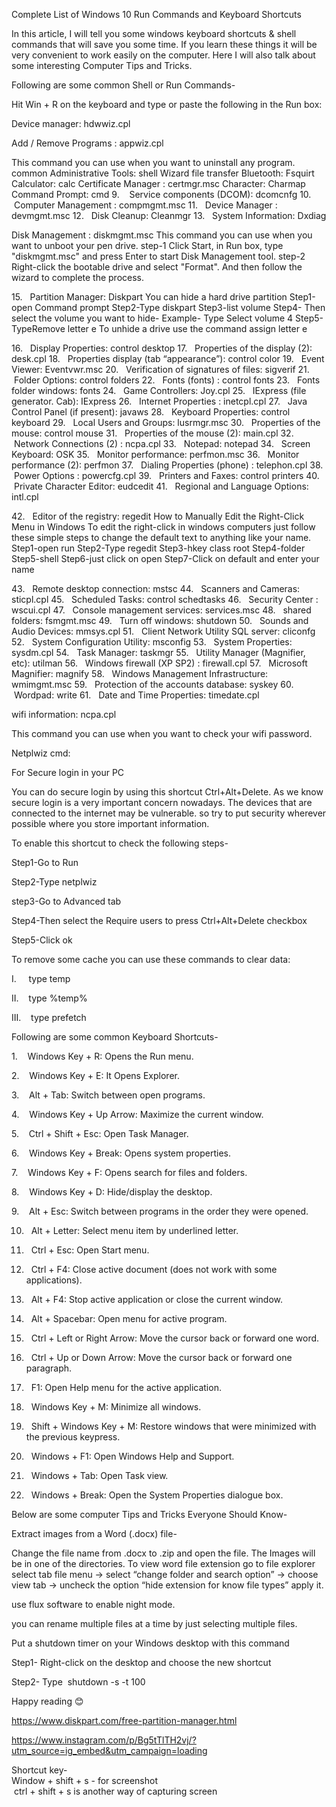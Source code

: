 Complete List of Windows 10 Run Commands and Keyboard Shortcuts

In this article, I will tell you some windows keyboard shortcuts & shell commands that will save you some time. If you learn these things it will be very convenient to work easily on the computer. Here I will also talk about some interesting Computer Tips and Tricks.

Following are some common Shell or Run Commands-

Hit Win + R on the keyboard and type or paste the following in the Run box:

Device manager: hdwwiz.cpl

Add / Remove Programs : appwiz.cpl

This command you can use when you want to uninstall any program.
common Administrative Tools: shell
Wizard file transfer Bluetooth: Fsquirt
Calculator: calc
Certificate Manager : certmgr.msc
Character: Charmap
Command Prompt: cmd
9.    Service components (DCOM): dcomcnfg
10.   Computer Management : compmgmt.msc
11.   Device Manager : devmgmt.msc
12.   Disk Cleanup: Cleanmgr
13.   System Information: Dxdiag

Disk Management : diskmgmt.msc
This command you can use when you want to unboot your pen drive.
step-1 Click Start, in Run box, type "diskmgmt.msc" and press Enter to start Disk Management tool.
step-2 Right-click the bootable drive and select "Format". And then follow the wizard to complete the process.

15.   Partition Manager: Diskpart
You can hide a hard drive partition
Step1-open Command prompt
Step2-Type diskpart
Step3-list volume
Step4- Then select the volume you want
to hide-
Example-
Type Select volume 4
Step5-TypeRemove letter e
To unhide a drive use the command assign letter e

16.   Display Properties: control desktop
17.   Properties of the display (2): desk.cpl
18.   Properties display (tab “appearance”): control color
19.   Event Viewer: Eventvwr.msc
20.   Verification of signatures of files: sigverif
21.   Folder Options: control folders
22.   Fonts (fonts) : control fonts
23.   Fonts folder windows: fonts
24.   Game Controllers: Joy.cpl
25.   IExpress (file generator. Cab): IExpress
26.   Internet Properties : inetcpl.cpl
27.   Java Control Panel (if present): javaws
28.   Keyboard Properties: control keyboard
29.   Local Users and Groups: lusrmgr.msc
30.   Properties of the mouse: control mouse
31.   Properties of the mouse (2): main.cpl
32.   Network Connections (2) : ncpa.cpl
33.   Notepad: notepad
34.   Screen Keyboard: OSK
35.   Monitor performance: perfmon.msc
36.   Monitor performance (2): perfmon
37.   Dialing Properties (phone) : telephon.cpl
38.   Power Options : powercfg.cpl
39.   Printers and Faxes: control printers
40.   Private Character Editor: eudcedit
41.   Regional and Language Options: intl.cpl

42.   Editor of the registry: regedit
How to Manually Edit the Right-Click Menu in Windows
To edit the right-click in windows computers just follow these simple steps to change the default text to anything like your name.
Step1-open run
Step2-Type regedit
Step3-hkey class root
Step4-folder
Step5-shell
Step6-just click on open
Step7-Click on default and enter your name

43.   Remote desktop connection: mstsc
44.   Scanners and Cameras: sticpl.cpl
45.   Scheduled Tasks: control schedtasks
46.   Security Center : wscui.cpl
47.   Console management services: services.msc
48.   shared folders: fsmgmt.msc
49.   Turn off windows: shutdown
50.   Sounds and Audio Devices: mmsys.cpl
51.   Client Network Utility SQL server: cliconfg
52.   System Configuration Utility: msconfig
53.   System Properties: sysdm.cpl
54.   Task Manager: taskmgr
55.   Utility Manager (Magnifier, etc): utilman
56.   Windows firewall (XP SP2) : firewall.cpl
57.   Microsoft Magnifier: magnify
58.   Windows Management Infrastructure: wmimgmt.msc
59.   Protection of the accounts database: syskey
60.   Wordpad: write
61.   Date and Time Properties: timedate.cpl

wifi information: ncpa.cpl

This command you can use when you want to check your wifi password.

Netplwiz cmd:

For Secure login in your PC

You can do secure login by using this shortcut Ctrl+Alt+Delete. As we know secure login is a very important concern nowadays. The devices that are connected to the internet may be vulnerable. so try to put security wherever possible where you store important information.

To enable this shortcut to check the following steps-

Step1-Go to Run

Step2-Type netplwiz

step3-Go to Advanced tab

Step4-Then select the Require users to press Ctrl+Alt+Delete checkbox

Step5-Click ok

To remove some cache you can use these commands to clear data:

I.     type temp

II.    type %temp%

III.    type prefetch

Following are some common Keyboard Shortcuts-

1.    Windows Key + R: Opens the Run menu.

2.    Windows Key + E: It Opens Explorer.

3.    Alt + Tab: Switch between open programs.

4.    Windows Key + Up Arrow: Maximize the current window.

5.    Ctrl + Shift + Esc: Open Task Manager.

6.    Windows Key + Break: Opens system properties.

7.    Windows Key + F: Opens search for files and folders.

8.    Windows Key + D: Hide/display the desktop.

9.    Alt + Esc: Switch between programs in the order they were opened.

10.   Alt + Letter: Select menu item by underlined letter.

11.   Ctrl + Esc: Open Start menu.

12.   Ctrl + F4: Close active document (does not work with some applications).

13.   Alt + F4: Stop active application or close the current window.

14.   Alt + Spacebar: Open menu for active program.

15.   Ctrl + Left or Right Arrow: Move the cursor back or forward one word.

16.   Ctrl + Up or Down Arrow: Move the cursor back or forward one paragraph.

17.   F1: Open Help menu for the active application.

18.   Windows Key + M: Minimize all windows.

19.   Shift + Windows Key + M: Restore windows that were minimized with the previous keypress.

20.   Windows + F1: Open Windows Help and Support.

21.   Windows + Tab: Open Task view.

22.   Windows + Break: Open the System Properties dialogue box.

Below are some computer Tips and Tricks Everyone Should Know-   

Extract images from a Word (.docx) file-

Change the file name from .docx to .zip and open the file. The Images will be in one of the directories. To view word file extension go to file explorer select tab file menu -> select “change folder and search option” -> choose view tab -> uncheck the option “hide extension for know file types” apply it.

use flux software to enable night mode.

you can rename multiple files at a time by just selecting multiple files.

Put a shutdown timer on your Windows desktop with this command

Step1- Right-click on the desktop and choose the new shortcut

Step2- Type  shutdown -s -t 100

Happy reading 😊

https://www.diskpart.com/free-partition-manager.html

https://www.instagram.com/p/Bg5tTlTH2vj/?utm_source=ig_embed&utm_campaign=loading

Shortcut key-	
Window + shift + s - for screenshot 	
 ctrl + shift + s is another way of capturing screen	